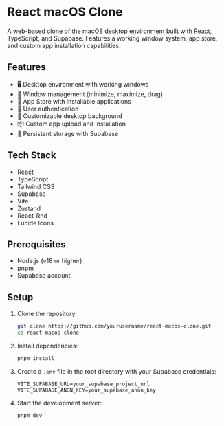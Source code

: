 # React macOS Clone

A web-based clone of the macOS desktop environment built with React, TypeScript, and Supabase. Features a working window system, app store, and custom app installation capabilities.

## Features

- 🖥️ Desktop environment with working windows
- 🚀 Window management (minimize, maximize, drag)
- 📱 App Store with installable applications
- 👤 User authentication
- 🎨 Customizable desktop background
- 📦 Custom app upload and installation
- 💾 Persistent storage with Supabase

## Tech Stack

- React
- TypeScript
- Tailwind CSS
- Supabase
- Vite
- Zustand
- React-Rnd
- Lucide Icons

## Prerequisites

- Node.js (v18 or higher)
- pnpm
- Supabase account

## Setup

1. Clone the repository:
   ```bash
   git clone https://github.com/yourusername/react-macos-clone.git
   cd react-macos-clone
   ```

2. Install dependencies:
   ```bash
   pnpm install
   ```

3. Create a `.env` file in the root directory with your Supabase credentials:
   ```
   VITE_SUPABASE_URL=your_supabase_project_url
   VITE_SUPABASE_ANON_KEY=your_supabase_anon_key
   ```

4. Start the development server:
   ```bash
   pnpm dev
   ```
